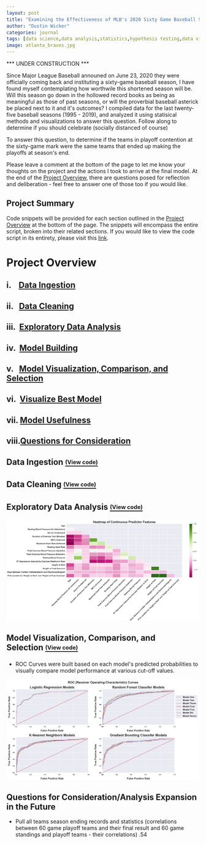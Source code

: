 ```yaml
---
layout: post
title: "Examining the Effectiveness of MLB's 2020 Sixty Game Baseball Season using Python"
author: "Dustin Wicker"
categories: journal
tags: [data science,data analysis,statistics,hypothesis testing,data visualization,data mining,data cleaning,web scraping,python]
image: atlanta_braves.jpg
---
```


*** UNDER CONSTRUCTION ***

Since Major League Baseball announed on June 23, 2020 they were officially coming back and instituting a sixty-game baseball season, I have found myself contemplating how worthwile this shortened season will be. Will this season go down in the hollowed record books as being as meaningful as those of past seasons, or will the proverbial baseball asterick be placed next to it and it's outcomes? I compiled data for the last twenty-five baseball seasons (1995 - 2019), and analyzed it using statisical methods and visualizations to answer this question. Follow along to determine if you should celebrate (socially distanced of course) 


To answer this question,  to determine if the teams in playoff contention at the sixty-game mark were the same teams that ended up making the playoffs at season's end. 


 Please leave a comment at the bottom of the page to let me know your thoughts on the project and the actions I took to arrive at the final model. At the end of the [Project Overview](#project-overview), there are questions posed for reflection and deliberation - feel free to answer one of those too if you would like.

## Project Summary  

Code snippets will be provided for each section outlined in the [Project Overview](#project-overview) at the bottom of the page. The snippets will encompass the entire script, broken into their related sections. If you would like to view the code script in its entirety, please visit this [link](https://github.com/dustinwicker/Heart-Disease-Detection/blob/master/heart_disease_code.py/?target=%22_blank%22).
 
# Project Overview  
## i.    [Data Ingestion](#data-ingestionview-code)
## ii.   [Data Cleaning](#data-cleaningview-code)
## iii.  [Exploratory Data Analysis](#exploratory-data-analysisview-code)
## iv.  [Model Building](#model-buildingview-code)
## v.   [Model Visualization, Comparison, and Selection](#model-visualization-comparison-and-selectionview-code)
## vi.  [Visualize Best Model](#visualize-best-modelview-code)
## vii. [Model Usefulness](#model-usefulness)
## viii.[Questions for Consideration](#questions-for-consideration) 
  
## Data Ingestion [<sub><sup>(View code)</sup></sub>](#data-ingestion)  

## Data Cleaning [<sub><sup>(View code)</sup></sub>](#data-cleaning)


## Exploratory Data Analysis [<sub><sup>(View code)</sup></sub>](#exploratory-data-analysis)

![Heatmap of Continous Predictor Variables](/assets/img/heatmap_continous_predictor_variables.png "Heatmap of Continous Predictor Variables")

   
## Model Visualization, Comparison, and Selection [<sub><sup>(View code)</sup></sub>](#model-visualization-comparison-and-selection)
* ROC Curves were built based on each model's predicted probabilities to visually compare model performance at various cut-off values.  

![ROC Curves](/assets/img/roc_cruves.png "ROC Curves")  

## Questions for Consideration/Analysis Expansion in the Future
* Pull all teams season ending records and statistics (correlations between 60 game playoff teams and their final result and 60 game standings and playoff teams - their correlations) .54
